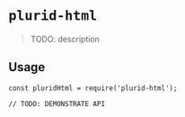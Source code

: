 # `plurid-html`

> TODO: description

## Usage

```
const pluridHtml = require('plurid-html');

// TODO: DEMONSTRATE API
```

